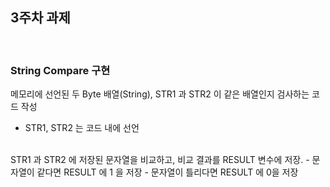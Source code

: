 ## 3주차 과제
<br>

### String Compare 구현
 메모리에 선언된 두 Byte 배열(String), STR1 과 STR2 이 같은 배열인지 검사하는 코드 작성
- STR1, STR2 는 코드 내에 선언
<br>
STR1 과 STR2 에 저장된 문자열을 비교하고, 비교 결과를 RESULT 변수에 저장.
- 문자열이 같다면 RESULT 에 1 을 저장
- 문자열이 틀리다면 RESULT 에 0을 저장